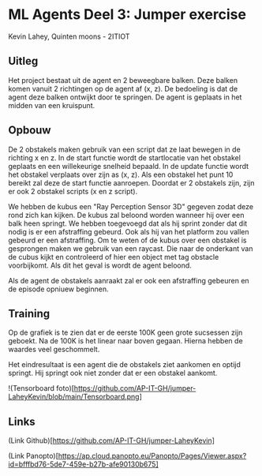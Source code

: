 # ML Agents Deel 3: Jumper exercise
Kevin Lahey, Quinten moons - 2ITIOT

## Uitleg

Het project bestaat uit de agent en 2 beweegbare balken. Deze balken komen vanuit 2 richtingen op de agent af (x, z). De bedoeling is dat de agent deze balken ontwijkt door te springen. De agent is geplaats in het midden van een kruispunt.

## Opbouw

De 2 obstakels maken gebruik van een script dat ze laat bewegen in de richting x en z. In de start functie wordt de startlocatie van het obstakel geplaats en een willekeurige snelheid bepaald. In de update functie wordt het obstakel verplaats over zijn as (x, z). Als een obstakel het punt 10 bereikt zal deze de start functie aanroepen. Doordat er 2 obstakels zijn, zijn er ook 2 obstakel scripts (x en z script).

We hebben de kubus een "Ray Perception Sensor 3D" gegeven zodat deze rond zich kan kijken. De kubus zal beloond worden wanneer hij over een balk heen springt. We hebben toegevoegd dat als hij sprint zonder dat dit nodig is er een afstraffing gebeurd. Ook als hij van het platform zou vallen gebeurd er een afstraffing. Om te weten of de kubus over een obstakel is gesprongen maken we gebruik van een raycast. Die naar de onderkant van de cubus kijkt en controleerd of hier een object met tag obstacle voorbijkomt. Als dit het geval is wordt de agent beloond.

Als de agent de obstakels aanraakt zal er ook een afstraffing gebeuren en de episode opniuew beginnen.

## Training

Op de grafiek is te zien dat er de eerste 100K geen grote sucsessen zijn geboekt. Na de 100K is het linear naar boven gegaan. Hierna hebben de waardes veel geschommelt.

Het eindresultaat is een agent die de obstakels ziet aankomen en optijd springt. Hij springt ook niet zonder dat er een obstakel aankomt.

!(Tensorboard foto)[https://github.com/AP-IT-GH/jumper-LaheyKevin/blob/main/Tensorboard.png]

## Links
(Link Github)[https://github.com/AP-IT-GH/jumper-LaheyKevin]

(Link Panopto)[https://ap.cloud.panopto.eu/Panopto/Pages/Viewer.aspx?id=bfffbd76-5de7-459e-b27b-afe90130b675]